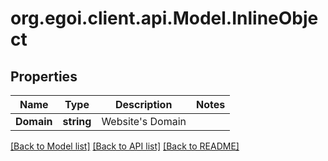 # org.egoi.client.api.Model.InlineObject
## Properties

Name | Type | Description | Notes
------------ | ------------- | ------------- | -------------
**Domain** | **string** | Website&#39;s Domain | 

[[Back to Model list]](../README.md#documentation-for-models) [[Back to API list]](../README.md#documentation-for-api-endpoints) [[Back to README]](../README.md)

